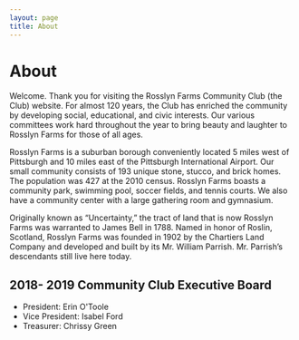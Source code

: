 ```yaml
---
layout: page
title: About
---
```


# About
Welcome. Thank you for visiting the Rosslyn Farms Community Club (the Club) website. For almost 120 years, the Club has enriched the community by developing social, educational, and civic interests. Our various committees work hard throughout the year to bring beauty and laughter to Rosslyn Farms for those of all ages.

Rosslyn Farms is a suburban borough conveniently located 5 miles west of Pittsburgh and 10 miles east of the Pittsburgh International Airport. Our small community consists of 193 unique stone, stucco, and brick homes. The population was 427 at the 2010 census. Rosslyn Farms boasts a community park, swimming pool, soccer fields, and tennis courts. We also have a community center with a large gathering room and gymnasium.

Originally known as “Uncertainty,” the tract of land that is now Rosslyn Farms was warranted to James Bell in 1788. Named in honor of Roslin, Scotland, Rosslyn Farms was founded in 1902 by the Chartiers Land Company and developed and built by its Mr. William Parrish. Mr. Parrish’s descendants still live here today.

## 2018- 2019 Community Club Executive Board

* President: Erin O'Toole
* Vice President: Isabel Ford
* Treasurer: Chrissy Green
